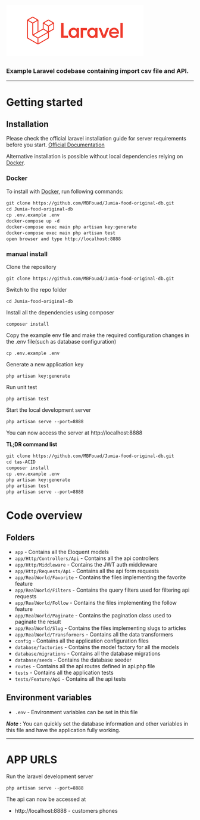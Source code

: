 # ![Laravel App](logo.png)

### Example Laravel codebase containing import csv file and API.

----------

# Getting started

## Installation

Please check the official laravel installation guide for server requirements before you start. [Official Documentation](https://laravel.com/docs/5.4/installation#installation)

Alternative installation is possible without local dependencies relying on [Docker](#docker).

### Docker

To install with [Docker](https://www.docker.com), run following commands:

```
git clone https://github.com/MBFouad/Jumia-food-original-db.git
cd Jumia-food-original-db
cp .env.example .env
docker-compose up -d
docker-compose exec main php artisan key:generate
docker-compose exec main php artisan test
open browser and type http://localhost:8888
``` 

### manual install
Clone the repository

    git clone https://github.com/MBFouad/Jumia-food-original-db.git

Switch to the repo folder

    cd Jumia-food-original-db

Install all the dependencies using composer

    composer install

Copy the example env file and make the required configuration changes in the .env file(such as database configuration)

    cp .env.example .env

Generate a new application key

    php artisan key:generate

Run unit test

    php artisan test


Start the local development server

    php artisan serve --port=8888

You can now access the server at http://localhost:8888

**TL;DR command list**

    git clone https://github.com/MBFouad/Jumia-food-original-db.git
    cd tas-ACID
    composer install
    cp .env.example .env
    php artisan key:generate
    php artisan test
    php artisan serve --port=8888

    


# Code overview

## Folders

- `app` - Contains all the Eloquent models
- `app/Http/Controllers/Api` - Contains all the api controllers
- `app/Http/Middleware` - Contains the JWT auth middleware
- `app/Http/Requests/Api` - Contains all the api form requests
- `app/RealWorld/Favorite` - Contains the files implementing the favorite feature
- `app/RealWorld/Filters` - Contains the query filters used for filtering api requests
- `app/RealWorld/Follow` - Contains the files implementing the follow feature
- `app/RealWorld/Paginate` - Contains the pagination class used to paginate the result
- `app/RealWorld/Slug` - Contains the files implementing slugs to articles
- `app/RealWorld/Transformers` - Contains all the data transformers
- `config` - Contains all the application configuration files
- `database/factories` - Contains the model factory for all the models
- `database/migrations` - Contains all the database migrations
- `database/seeds` - Contains the database seeder
- `routes` - Contains all the api routes defined in api.php file
- `tests` - Contains all the application tests
- `tests/Feature/Api` - Contains all the api tests

## Environment variables

- `.env` - Environment variables can be set in this file

***Note*** : You can quickly set the database information and other variables in this file and have the application fully working.

----------
# APP URLS

Run the laravel development server

    php artisan serve --port=8888

The api can now be accessed at

   - http://localhost:8888 - customers phones
